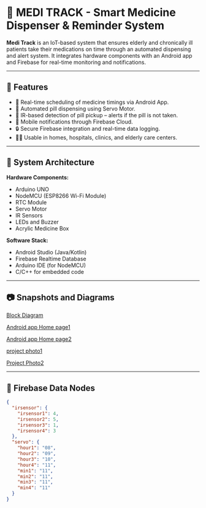 # 💊 MEDI TRACK - Smart Medicine Dispenser & Reminder System

**Medi Track** is an IoT-based system that ensures elderly and chronically ill patients take their medications on time through an automated dispensing and alert system. It integrates hardware components with an Android app and Firebase for real-time monitoring and notifications.

---

## 📱 Features

- 📆 Real-time scheduling of medicine timings via Android App.
- 🤖 Automated pill dispensing using Servo Motor.
- 🚨 IR-based detection of pill pickup – alerts if the pill is not taken.
- 🔔 Mobile notifications through Firebase Cloud.
- 🔒 Secure Firebase integration and real-time data logging.
- 👨‍⚕️ Usable in homes, hospitals, clinics, and elderly care centers.

---

## 🧠 System Architecture

**Hardware Components:**
- Arduino UNO
- NodeMCU (ESP8266 Wi-Fi Module)
- RTC Module
- Servo Motor
- IR Sensors
- LEDs and Buzzer
- Acrylic Medicine Box

**Software Stack:**
- Android Studio (Java/Kotlin)
- Firebase Realtime Database
- Arduino IDE (for NodeMCU)
- C/C++ for embedded code

---

## 📷 Snapshots and Diagrams

[Block Diagram](media/Meditrackblockdiagram.jpg)

[Android app Home page1](media/appphoto1.jpg)

[Android app Home page2](media/appphoto2.jpg)

[project photo1](media/project1.jpg)

[Project Photo2](media/project2.jpg)

---

## 🔗 Firebase Data Nodes

```json
{
  "irsensor": {
    "irsensor1": 4,
    "irsensor2": 5,
    "irsensor3": 1,
    "irsensor4": 3
  },
  "servo": {
    "hour1": "08",
    "hour2": "09",
    "hour3": "10",
    "hour4": "11",
    "min1": "11",
    "min2": "11",
    "min3": "11",
    "min4": "11"
  }
}
